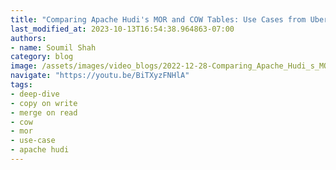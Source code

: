 ```yaml
---
title: "Comparing Apache Hudi's MOR and COW Tables: Use Cases from Uber"
last_modified_at: 2023-10-13T16:54:38.964863-07:00
authors:
- name: Soumil Shah
category: blog
image: /assets/images/video_blogs/2022-12-28-Comparing_Apache_Hudi_s_MOR_and_COW_Tables_Use_Cases_from_Uber.png
navigate: "https://youtu.be/BiTXyzFNHlA"
tags:
- deep-dive
- copy on write
- merge on read
- cow
- mor
- use-case
- apache hudi
---
```

